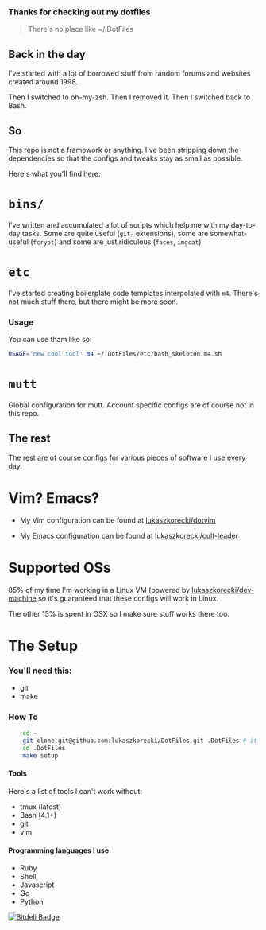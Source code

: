 ### Thanks for checking out my dotfiles

> There's no place like ~/.DotFiles

## Back in the day

I've started with a lot of borrowed stuff from random forums and websites created around 1998.

Then I switched to oh-my-zsh.
Then I removed it.
Then I switched back to Bash.


## So

This repo is not a framework or anything.  I've been stripping down
the dependencies so that the configs and tweaks stay as small as possible.

Here's what you'll find here:

# `bins/`

I've written and accumulated a lot of scripts which help me with my
day-to-day tasks. Some are quite useful (`git-` extensions), some
are somewhat-useful (`fcrypt`) and some are just ridiculous (`faces`,
`imgcat`)

# `etc`

I've started creating boilerplate code templates interpolated with `m4`.
 There's not much stuff there, but there might be more soon.

### Usage

You can use tham like so:

```bash
USAGE='new cool tool' m4 ~/.DotFiles/etc/bash_skeleton.m4.sh
```

# `mutt`

Global configuration for mutt. Account specific configs are of
course not in this repo.

## The rest

The rest are of course configs for various pieces of software I use
every day.

# Vim? Emacs?

- My Vim configuration can be found at [lukaszkorecki/dotvim](https://github.com/lukaszkorecki/dotvim)

- My Emacs configuration can be found at [lukaszkorecki/cult-leader](https://github.com/lukaszkorecki/cult-leader)


# Supported OSs

85% of my time I'm working in a Linux VM (powered by
[lukaszkorecki/dev-machine](https://github.com/lukaszkorecki/dev-machine)
so it's guaranteed that these configs will work in Linux.

The other 15% is spent in OSX so I make sure stuff works there too.

# The Setup

### You'll need this:

- git
- make

### How To

```bash
    cd ~
    git clone git@github.com:lukaszkorecki/DotFiles.git .DotFiles # it HAS to be .DotFiles
    cd .DotFiles
    make setup
```


#### Tools

Here's a list of tools I can't work without:

- tmux (latest)
- Bash (4.1+)
- git
- vim

#### Programming languages I use

- Ruby
- Shell
- Javascript
- Go
- Python


[![Bitdeli Badge](https://d2weczhvl823v0.cloudfront.net/lukaszkorecki/dotfiles/trend.png)](https://bitdeli.com/free "Bitdeli Badge")
